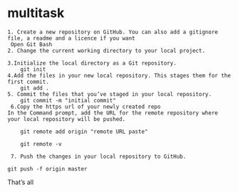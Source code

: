 # multitask
    1. Create a new repository on GitHub. You can also add a gitignore file, a readme and a licence if you want
     Open Git Bash
    2. Change the current working directory to your local project.
    
    3.Initialize the local directory as a Git repository.
        git init
    4.Add the files in your new local repository. This stages them for the first commit.
        git add .
    5. Commit the files that you’ve staged in your local repository.
        git commit -m "initial commit"
     6.Copy the https url of your newly created repo
    In the Command prompt, add the URL for the remote repository where your local repository will be pushed.

        git remote add origin "remote URL paste"

        git remote -v
        
     7. Push the changes in your local repository to GitHub.

    git push -f origin master

That’s all
